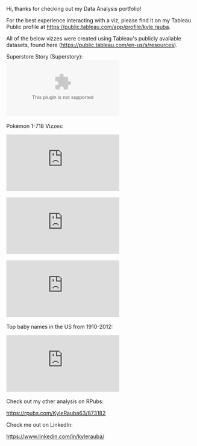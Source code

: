 Hi, thanks for checking out my Data Analysis portfolio!

For the best experience interacting with a viz, please find it on my Tableau Public profile at https://public.tableau.com/app/profile/kyle.rauba.


All of the below vizzes were created using Tableau's publicly available datasets, found here (https://public.tableau.com/en-us/s/resources).



Superstore Story (Superstory):
![Superstory](https://github.com/KyleRauba63/projects/blob/main/Superstory.pptx)



Pokémon 1-718 Vizzes:

![Pokémon 1-718 Types and Statistics](https://github.com/KyleRauba63/projects/blob/main/Pok%C3%A9mon%201-718%20Types%20and%20Statistics.pdf)

![Pokémon 1-718 Evolution Criteria and Move Effectiveness](https://github.com/KyleRauba63/projects/blob/main/Pok%C3%A9mon%201-718%20Evolution%20and%20Move%20Effectiveness.pdf)

![Pokémon 1-718 Moves, Power and PP Levels](https://github.com/KyleRauba63/projects/blob/main/Pok%C3%A9mon%20Move%20Data.pdf)


Top baby names in the US from 1910-2012:

![Top Baby Names](https://github.com/KyleRauba63/projects/blob/main/Top%20Baby%20Names.pdf)

Check out my other analysis on RPubs:

https://rpubs.com/KyleRauba63/873182

Check me out on LinkedIn:

https://www.linkedin.com/in/kylerauba/
